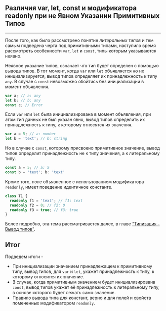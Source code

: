 ## Различия var, let, const и модификатора readonly при не Явном Указании Примитивных Типов
________________

После того, как было рассмотрено понятие *литеральных типов* и тем самым подведена черта под примитивными типами, наступило время рассмотреть особенности `var`, `let` и `const`, типы которым указываются неявно.

Неявное указание типов, означает что тип будет определен с помощью вывода типов. В тот момент, когда `var` или `let` объявляется но не инициализируется, вывод типов определяет их принадлежность к типу `any`. В случае с `const` невозможно обойтись без инициализации в момент объявления.

~~~~~typescript
var a; // a: any
let b; // b: any
const c; // Error
~~~~~

Если `var` или `let` была инициализирована в момент объявления, при этом тип данных не был  указан явно, вывод типов определить их принадлежность к типу, к которому относятся их значения.

~~~~~typescript
var a = 5; // a: number
let b = 'text'; // b: string
~~~~~

Но в случае с `const`, которому присвоено примитивное значение, вывод типов определит принадлежность не к типу значения, а к литеральному типу.

~~~~~typescript
const a = 5; // a: 5
const b = 'text'; b: 'text'
~~~~~

Кроме того, поле объявленное с использованием модификатора `readonly`, имеет поведение идентичное константе. 

~~~~~typescript
class T1 {
  readonly f1 = 'text'; // f1: text
  readonly f2 = 0; // f2: 0
  readonly f3 = true; // f3: true
}
~~~~~

Более подробно, эта тема рассматривается далее, в главе [“Типизация - Вывод типов”]().

## Итог

Подведем итоги - 

- При инициализации значением принадлежащем к примитивному типу, вывод типов, для `var` и `let`, укажет принадлежность к типу, к которому относится их значение.
- В случае, когда примитивным значением будет инициализирована `const`, вывод типов укажет её принадлежность к литеральному типу, в  основе которого будет лежать само значение.
- Правило вывода типа для констант,  верно и для полей и свойств помеченных модификатором `readonly`.